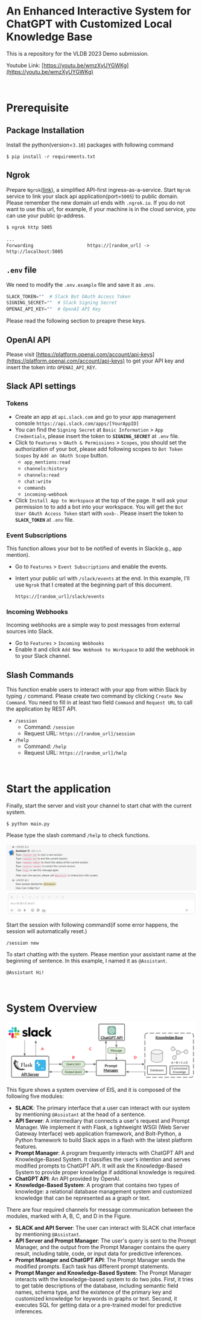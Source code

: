 # An Enhanced Interactive System for ChatGPT with Customized Local Knowledge Base

This is a repository for the VLDB 2023 Demo submission.

Youtube Link: [https://youtu.be/wmzXyUYGWKg](https://youtu.be/wmzXyUYGWKg)

<br>

# Prerequisite

## Package Installation 

Install the python(version=`3.10`) packages with following command 

```
$ pip install -r requirements.txt
```

## Ngrok

Prepare `Ngrok`([link](https://ngrok.com/)), a simplified API-first ingress-as-a-service. Start `Ngrok` service to link your slack api application(port=`5005`) to public domain. Please remember the new domain url ends with `.ngrok.io`. If you do not want to use this url, for example, if your machine is in the cloud service, you can use your public ip-address.

```
$ ngrok http 5005

...
Forwarding                    https://[random_url] -> http://localhost:5005
```

## `.env` file

We need to modify the `.env.example` file and save it as `.env`.

```python
SLACK_TOKEN=""  # Slack Bot OAuth Access Token
SIGNING_SECRET=""  # Slack Signing Secret
OPENAI_API_KEY=""  # OpenAI API Key
```

Please read the following section to preapre these keys.

## OpenAI API

Please visit [https://platform.openai.com/account/api-keys](https://platform.openai.com/account/api-keys) to get your API key and insert the token into `OPENAI_API_KEY`.

## Slack API settings

### Tokens 

* Create an app at `api.slack.com` and go to your app management console `https://api.slack.com/apps/[YourAppID]`
* You can find the `Signing Secret` at `Basic Information` > `App Credentials`, please insert the token to **`SIGNING_SECRET`** at `.env` file.
* Click to `Features` > `OAuth & Permissions` > `Scopes`, you should set the authorization of your bot, please add following scopes to `Bot Token Scopes` by `Add an OAuth Scope` button.
    * `app_mentions:read`
    * `channels:history`
    * `channels:read`
    * `chat:write`
    * `commands`
    * `incoming-webhook`
* Click `Install App to Workspace` at the top of the page. It will ask your permission to to add a bot into your workspace. You will get the `Bot User OAuth Access Token` start with `xoxb-`. Please insert the token to **`SLACK_TOKEN`** at `.env` file.

### Event Subscriptions

This function allows your bot to be notified of events in Slack(e.g., app mention). 

* Go to `Features` > `Event Subscriptions` and enable the events. 
* Intert your public url with `/slack/events` at the end. In this example, I'll use `Ngrok` that I created at the beginning part of this document.
    
    ```
    https://[random_url]/slack/events
    ```

### Incoming Webhooks

Incoming webhooks are a simple way to post messages from external sources into Slack. 

* Go to `Features` > `Incoming Webhooks`
* Enable it and click `Add New Webhook to Workspace` to add the webhook in to your Slack channel.

## Slash Commands

This function enable users to interact with your app from within Slack by typing `/` command. Please create two command by clicking `Create New Command`. You need to fill in at least two field `Command` and `Request URL` to call the application by REST API.

* `/session`
    * Command: `/session`
    * Request URL: `https://[random_url]/session`
* `/help`
    * Command: `/help`
    * Request URL: `https://[random_url]/help`

<br>

# Start the application

Finally, start the server and visit your channel to start chat with the current system.

```
$ python main.py
```

Please type the slash command `/help` to check functions.

![start](./figs/chat_start.png)

Start the session with following command(if some error happens, the session will automatically reset.)

```
/session new
```

To start chatting with the system. Please mention your assistant name at the beginning of sentence. In this example, I named it as `@Assistant`.

```
@Assistant Hi!
```

<br>

# System Overview

![fig](./figs/system_arch_horizontal.png)

This figure shows a system overview of EIS, and it is composed of the following five modules:
* **SLACK**: The primary interface that a user can interact with our system by mentioning `@Assistant` at the head of a sentence. 
* **API Server**: A intermediary that connects a user's request and Prompt Manager. We implement it with Flask, a lightweight WSGI (Web Server Gateway Interface) web application framework, and Bolt-Python, a Python framework to build Slack apps in a flash with the latest platform features.
* **Prompt Manager**: A program frequently interacts with ChatGPT API and Knowledge-Based System. It classifies the user's intention and serves modified prompts to ChatGPT API. It will ask the Knowledge-Based System to provide proper knowledge if additional knowledge is required. 
* **ChatGPT API**: An API provided by OpenAI.
* **Knowledge-Based System**: A program that contains two types of knowledge: a relational database management system and customized knowledge that can be represented as a graph or text.

There are four required channels for message communication between the modules, marked with A, B, C, and D in the Figure.
* **SLACK and API Server**: The user can interact with SLACK chat interface by mentioning `@Assistant`. 
* **API Server and Prompt Manager**: The user's query is sent to the Prompt Manager, and the output from the Prompt Manager contains the query result, including table, code, or input data for predictive inferences.
* **Prompt Manager and ChatGPT API**: The Prompt Manager sends the modified prompts. Each task has different prompt statements.
* **Prompt Manger and Knowledge-Based System**: The Prompt Manager interacts with the knowledge-based system to do two jobs. First, it tries to get table descriptions of the database, including semantic field names, schema type, and the existence of the primary key and customized knowledge for keywords in graphs or text. Second, it executes SQL for getting data or a pre-trained model for predictive inferences. 